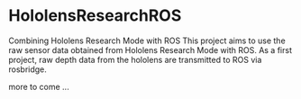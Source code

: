 # HololensResearchROS
Combining Hololens Research Mode with ROS
This project aims to use the raw sensor data obtained from Hololens Research Mode with ROS.
As a first project, raw depth data from the hololens are transmitted to ROS via rosbridge. 

more to come ... 
